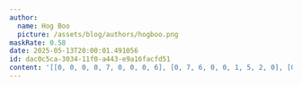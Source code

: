 ```yaml
---
author:
  name: Hog Boo
  picture: /assets/blog/authors/hogboo.png
maskRate: 0.58
date: 2025-05-13T20:00:01.491056
id: dac0c5ca-3034-11f0-a443-e9a16facfd51
content: '[[0, 0, 0, 0, 7, 0, 0, 0, 6], [0, 7, 6, 0, 0, 1, 5, 2, 0], [0, 0, 0, 0, 0, 4, 7, 9, 0], [0, 0, 4, 0, 2, 0, 8, 0, 7], [7, 0, 0, 0, 4, 6, 3, 0, 0], [0, 2, 0, 7, 1, 8, 4, 6, 0], [2, 0, 0, 0, 3, 0, 0, 8, 0], [0, 0, 3, 0, 8, 0, 2, 7, 5], [6, 8, 0, 0, 0, 0, 9, 0, 0]]'
---
```

